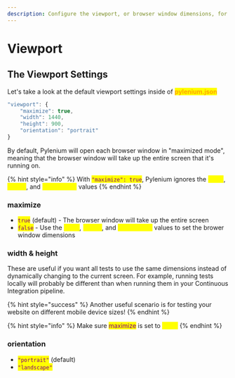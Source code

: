 ```yaml
---
description: Configure the viewport, or browser window dimensions, for all tests.
---
```


# Viewport

## The Viewport Settings

Let's take a look at the default viewport settings inside of <mark style="color:orange;">**pylenium.json**</mark>

```javascript
"viewport": {
    "maximize": true,
    "width": 1440,
    "height": 900,
    "orientation": "portrait"
}
```

By default, Pylenium will open each browser window in "maximized mode", meaning that the browser window will take up the entire screen that it's running on.

{% hint style="info" %}
With <mark style="color:purple;">`"maximize": true`</mark>, Pylenium ignores the <mark style="color:yellow;">`width`</mark>, <mark style="color:yellow;">`height`</mark>, and <mark style="color:yellow;">`orientation`</mark> values
{% endhint %}

### maximize

* <mark style="color:purple;">`true`</mark> (default) - The browser window will take up the entire screen
* <mark style="color:purple;">`false`</mark> - Use the <mark style="color:yellow;">`width`</mark>, <mark style="color:yellow;">`height`</mark>, and <mark style="color:yellow;">`orientation`</mark> values to set the brower window dimensions

### width & height

These are useful if you want all tests to use the same dimensions instead of dynamically changing to the current screen. For example, running tests locally will probably be different than when running them in your Continuous Integration pipeline.

{% hint style="success" %}
Another useful scenario is for testing your website on different mobile device sizes!
{% endhint %}

{% hint style="info" %}
Make sure <mark style="color:purple;">maximize</mark> is set to <mark style="color:yellow;">`false`</mark>
{% endhint %}

### orientation

* <mark style="color:purple;">`"portrait"`</mark> (default)
* <mark style="color:purple;">`"landscape"`</mark>
